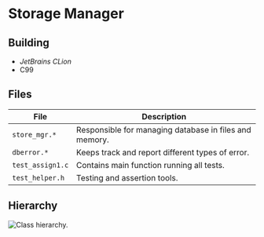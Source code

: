 # Storage Manager

## Building

- *JetBrains CLion*
- C99

## Files

| File | Description |
| --- | --- |
| `store_mgr.*` | Responsible for managing database in files and memory. |
| `dberror.*` | Keeps track and report different types of error. |
| `test_assign1.c` | Contains main function running all tests. |
| `test_helper.h` | Testing and assertion tools. |

## Hierarchy

![Class hierarchy.](https://github.com/hendraanggrian/IIT-CS525/raw/assets/assign1/hierarchy.png)
